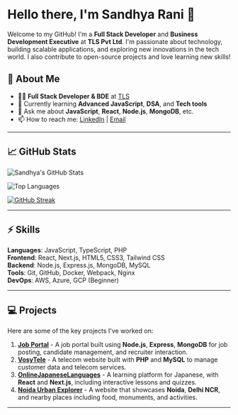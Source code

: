 # Hello there, I'm Sandhya Rani 👋

Welcome to my GitHub! I'm a **Full Stack Developer** and **Business Development Executive** at **TLS Pvt Ltd**. I'm passionate about technology, building scalable applications, and exploring new innovations in the tech world. I also contribute to open-source projects and love learning new skills!

## 🚀 About Me
- 🧑‍💻 **Full Stack Developer & BDE** at [TLS](https://promfly.com)
- 🌱 Currently learning **Advanced JavaScript**, **DSA**, and **Tech tools**
- 💬 Ask me about **JavaScript**, **React**, **Node.js**, **MongoDB**, etc.
- 📫 How to reach me: [LinkedIn](https://www.linkedin.com/in/sandhya12r/) | [Email](mailto:sandhyardev12@gmail.com)

---

## 📈 GitHub Stats

![Sandhya's GitHub Stats](https://github-readme-stats.vercel.app/api?username=sandhya12r&show_icons=true&count_private=true&hide_title=true&theme=radical)

![Top Languages](https://github-readme-stats.vercel.app/api/top-langs/?username=sandhya12r&layout=compact&theme=radical)

[![GitHub Streak](https://streak-stats.demolab.com?user=sandhya12r&theme=radical&hide_border=true)](https://git.io/streak-stats)

---

## ⚡ Skills
**Languages**: JavaScript, TypeScript, PHP  
**Frontend**: React, Next.js, HTML5, CSS3, Tailwind CSS  
**Backend**: Node.js, Express.js, MongoDB, MySQL  
**Tools**: Git, GitHub, Docker, Webpack, Nginx  
**DevOps**: AWS, Azure, GCP (Beginner)

---

## 💻 Projects
Here are some of the key projects I've worked on:

1. [**Job Portal**](https://github.com/sandhya12r/job-portal) - A job portal built using **Node.js**, **Express**, **MongoDB** for job posting, candidate management, and recruiter interaction.
2. [**VosyTele**](https://github.com/sandhya12r/vosytele) - A telecom website built with **PHP** and **MySQL** to manage customer data and telecom services.
3. [**OnlineJapaneseLanguages**](https://github.com/sandhya12r/onlinejapaneselanguages) - A learning platform for Japanese, with **React** and **Next.js**, including interactive lessons and quizzes.
4. [**Noida Urban Explorer**](https://github.com/sandhya12r/noidaurban) - A website that showcases **Noida**, **Delhi NCR**, and nearby places including food, monuments, and activities.

---


